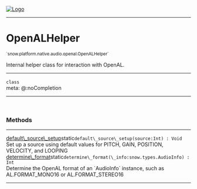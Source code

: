 
[![Logo](../../../../../../images/logo.png)](../../../../../../api/index.html)

---



<h1>OpenALHelper</h1>
<small>`snow.platform.native.audio.openal.OpenALHelper`</small>

Internal helper class for interaction with OpenAL.

---

`class`
<span class="meta">
<br/>meta: @:noCompletion
</span>


---

&nbsp;
&nbsp;







<h3>Methods</h3> <hr/><span class="method apipage">
            <a name="default_source_setup"><a class="lift" href="#default_source_setup">default\_source\_setup</a></a><span class="inline-block static">static</span><code class="signature apipage">default\_source\_setup(source:Int<span></span>) : Void</code><br/><span class="small_desc_flat">Set up a source using default values for PITCH, GAIN, POSITION, VELOCITY, and LOOPING</span>
        </span>
    <span class="method apipage">
            <a name="determine_format"><a class="lift" href="#determine_format">determine\_format</a></a><span class="inline-block static">static</span><code class="signature apipage">determine\_format(\_info:snow.types.AudioInfo<span></span>) : Int</code><br/><span class="small_desc_flat">Determine the OpenAL format of an `AudioInfo` instance, such as AL.FORMAT_MONO16 or AL.FORMAT_STEREO16</span>
        </span>
    





---

&nbsp;
&nbsp;
&nbsp;
&nbsp;